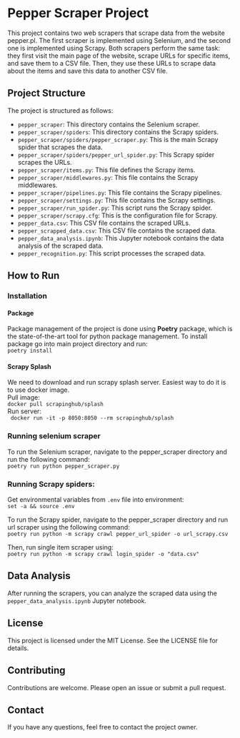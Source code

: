 # Pepper Scraper Project
This project contains two web scrapers that scrape data from the website pepper.pl. The first scraper is implemented using Selenium, and the second one is implemented using Scrapy. Both scrapers perform the same task: they first visit the main page of the website, scrape URLs for specific items, and save them to a CSV file. Then, they use these URLs to scrape data about the items and save this data to another CSV file.

## Project Structure
The project is structured as follows:

- `pepper_scraper`: This directory contains the Selenium scraper.
- `pepper_scraper/spiders`: This directory contains the Scrapy spiders.
- `pepper_scraper/spiders/pepper_scraper.py`: This is the main Scrapy spider that scrapes the data.
- `pepper_scraper/spiders/pepper_url_spider.py`: This Scrapy spider scrapes the URLs.
- `pepper_scraper/items.py`: This file defines the Scrapy items.
- `pepper_scraper/middlewares.py`: This file contains the Scrapy middlewares.
- `pepper_scraper/pipelines.py`: This file contains the Scrapy pipelines.
- `pepper_scraper/settings.py`: This file contains the Scrapy settings.
- `pepper_scraper/run_spider.py`: This script runs the Scrapy spider.
- `pepper_scraper/scrapy.cfg`: This is the configuration file for Scrapy.
- `pepper_data.csv`: This CSV file contains the scraped URLs.
- `pepper_scrapped_data.csv`: This CSV file contains the scraped data.
- `pepper_data_analysis.ipynb`: This Jupyter notebook contains the data analysis of the scraped data.
- `pepper_recognition.py`: This script processes the scraped data.

## How to Run
### Installation
#### Package
Package management of the project is done using **Poetry** package, which is the state-of-the-art tool for python package management.
To install package go into main project directory and run:  
```poetry install```  

#### Scrapy Splash
We need to download and run scrapy splash server. Easiest way to do it is to use docker image.  
Pull image:  
```docker pull scrapinghub/splash ```  
Run server:  
``` docker run -it -p 8050:8050 --rm scrapinghub/splash```  

### Running selenium scraper
To run the Selenium scraper, navigate to the pepper_scraper directory and run the following command:  
```poetry run python pepper_scraper.py```

### Running Scrapy spiders:
Get environmental variables from `.env` file into environment:  
```set -a && source .env```  

To run the Scrapy spider, navigate to the pepper_scraper directory and run url scraper using the following command:  
```poetry run python -m scrapy crawl pepper_url_spider -o url_scrapy.csv```  

Then, run single item scraper using:  
```poetry run python -m scrapy crawl login_spider -o "data.csv"```  

## Data Analysis
After running the scrapers, you can analyze the scraped data using the ```pepper_data_analysis.ipynb``` Jupyter notebook.  

## License
This project is licensed under the MIT License. See the LICENSE file for details.

## Contributing
Contributions are welcome. Please open an issue or submit a pull request.

## Contact
If you have any questions, feel free to contact the project owner.